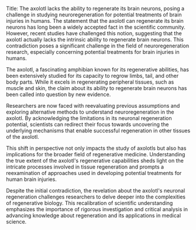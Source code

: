 Title: The axolotl lacks the ability to regenerate its brain neurons, posing a challenge in studying neuroregeneration for potential treatments of brain injuries in humans.
The statement that the axolotl can regenerate its brain neurons has long been a widely accepted fact in the scientific community. However, recent studies have challenged this notion, suggesting that the axolotl actually lacks the intrinsic ability to regenerate brain neurons. This contradiction poses a significant challenge in the field of neuroregeneration research, especially concerning potential treatments for brain injuries in humans.

The axolotl, a fascinating amphibian known for its regenerative abilities, has been extensively studied for its capacity to regrow limbs, tail, and other body parts. While it excels in regenerating peripheral tissues, such as muscle and skin, the claim about its ability to regenerate brain neurons has been called into question by new evidence.

Researchers are now faced with reevaluating previous assumptions and exploring alternative methods to understand neuroregeneration in the axolotl. By acknowledging the limitations in its neuronal regeneration potential, scientists can redirect their focus towards uncovering the underlying mechanisms that enable successful regeneration in other tissues of the axolotl.

This shift in perspective not only impacts the study of axolotls but also has implications for the broader field of regenerative medicine. Understanding the true extent of the axolotl's regenerative capabilities sheds light on the intricate processes involved in tissue regeneration and prompts a reexamination of approaches used in developing potential treatments for human brain injuries.

Despite the initial contradiction, the revelation about the axolotl's neuronal regeneration challenges researchers to delve deeper into the complexities of regenerative biology. This recalibration of scientific understanding emphasizes the importance of rigorous investigation and critical analysis in advancing knowledge about regeneration and its applications in medical science.
